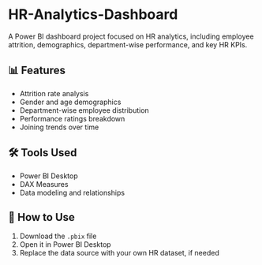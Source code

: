 # HR-Analytics-Dashboard
A Power BI dashboard project focused on HR analytics, including employee attrition, demographics, department-wise performance, and key HR KPIs.

## 📊 Features

- Attrition rate analysis
- Gender and age demographics
- Department-wise employee distribution
- Performance ratings breakdown
- Joining trends over time

## 🛠 Tools Used

- Power BI Desktop
- DAX Measures
- Data modeling and relationships


## 🔄 How to Use

1. Download the `.pbix` file
2. Open it in Power BI Desktop
3. Replace the data source with your own HR dataset, if needed
